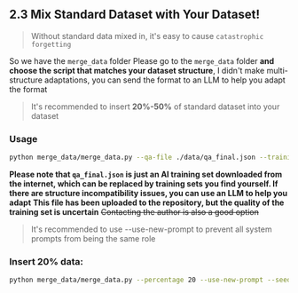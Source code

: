 ## 2.3 Mix Standard Dataset with Your Dataset!
> Without standard data mixed in, it's easy to cause `catastrophic forgetting`

So we have the `merge_data` folder
Please go to the `merge_data` folder **and choose the script that matches your dataset structure**, I didn't make multi-structure adaptations, you can send the format to an LLM to help you adapt the format
> It's recommended to insert **20%-50%** of standard dataset into your dataset
### Usage
```bash
python merge_data/merge_data.py --qa-file ./data/qa_final.json --training-file training_data.jsonl --output-file merged_training_data.jsonl --use-new-prompt
```
**Please note that `qa_final.json` is just an AI training set downloaded from the internet, which can be replaced by training sets you find yourself. If there are structure incompatibility issues, you can use an LLM to help you adapt**
**This file has been uploaded to the repository, but the quality of the training set is uncertain**
~~Contacting the author is also a good option~~
> It's recommended to use --use-new-prompt to prevent all system prompts from being the same role

### Insert 20% data:
```bash
python merge_data/merge_data.py --percentage 20 --use-new-prompt --seed 123
```